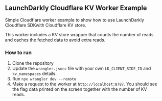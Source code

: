 ## LaunchDarkly Cloudflare KV Worker Example

Simple Cloudflare worker example to show how to use LaunchDarkly Cloudflare SDKwith Cloudflare KV store.

This worker includes a KV store wrapper that counts the number of reads and caches the fetched data to avoid extra reads.

### How to run

1. Clone the repository
2. Update the `wrangler.jsonc` file with your own `LD_CLIENT_SIDE_ID` and `kv_namespaces` details. 
3. Run `npx wrangler dev --remote`
4. Make a request to the worker at `http://localhost:8787`. You should see the flag data printed on the screen together with the number of KV reads.

